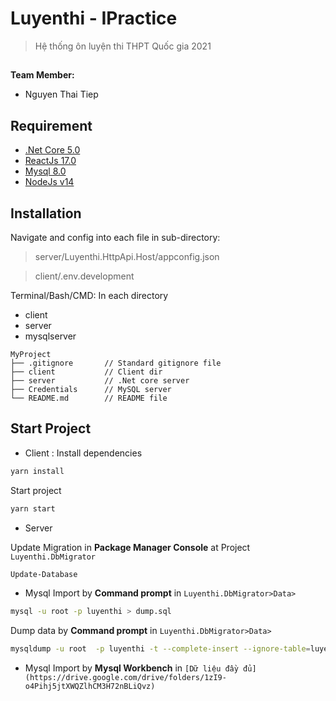 # Luyenthi - IPractice

> Hệ thống ôn luyện thi THPT Quốc gia 2021

##

**Team Member:**

- Nguyen Thai Tiep

## Requirement

- [.Net Core 5.0](https://docs.microsoft.com/en-us/ef/core/)
- [ReactJs 17.0](https://reactjs.org/docs/getting-started.html)
- [Mysql 8.0](https://dev.mysql.com/downloads/)
- [NodeJs v14](https://nodejs.org/en/download/)

## Installation

Navigate and config into each file in sub-directory:

> server/Luyenthi.HttpApi.Host/appconfig.json

> client/.env.development

Terminal/Bash/CMD:
In each directory

- client
- server
- mysqlserver

```
MyProject
├── .gitignore       // Standard gitignore file
├── client           // Client dir
├── server           // .Net core server
├── Credentials      // MySQL server
└── README.md        // README file

```

## Start Project

- Client :
  Install dependencies

```sh
yarn install
```

Start project

```sh
yarn start
```

- Server

Update Migration in **Package Manager Console** at Project `Luyenthi.DbMigrator`

```sh
Update-Database
```

- Mysql
  Import by **Command prompt** in `Luyenthi.DbMigrator>Data>`

```sh
mysql -u root -p luyenthi > dump.sql
```

Dump data by **Command prompt** in `Luyenthi.DbMigrator>Data>`

```sh
mysqldump -u root  -p luyenthi -t --complete-insert --ignore-table=luyenthi.__efmigrationshistory > dump.sql
```
- Mysql
  Import by **Mysql Workbench** in `[Dữ liệu đầy đủ](https://drive.google.com/drive/folders/1zI9-o4Pihj5jtXWQZlhCM3H72nBLiQvz)`